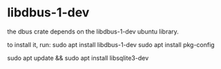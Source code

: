 # libdbus-1-dev
the dbus crate depends on the libdbus-1-dev ubuntu library.

to install it, run:
sudo apt install libdbus-1-dev
sudo apt install pkg-config


sudo apt update && sudo apt install libsqlite3-dev
